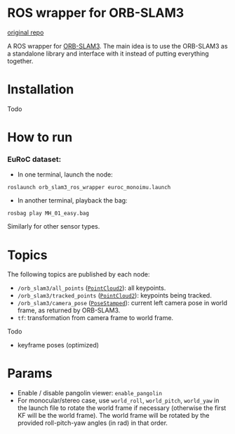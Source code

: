 # ROS wrapper for ORB-SLAM3
[original repo](https://github.com/thien94/orb_slam3_ros_wrapper.git)

A ROS wrapper for [ORB-SLAM3](https://github.com/UZ-SLAMLab/ORB_SLAM3). The main idea is to use the ORB-SLAM3 as a standalone library and interface with it instead of putting everything together.


# Installation
Todo

# How to run

### EuRoC dataset:

- In one terminal, launch the node:
```
roslaunch orb_slam3_ros_wrapper euroc_monoimu.launch
```
- In another terminal, playback the bag:
```
rosbag play MH_01_easy.bag
```
Similarly for other sensor types.

# Topics
The following topics are published by each node:
- `/orb_slam3/all_points` ([`PointCloud2`](http://docs.ros.org/en/melodic/api/sensor_msgs/html/msg/PointCloud2.html)): all keypoints.
- `/orb_slam3/tracked_points` ([`PointCloud2`](http://docs.ros.org/en/melodic/api/sensor_msgs/html/msg/PointCloud2.html)): keypoints being tracked.
- `/orb_slam3/camera_pose` ([`PoseStamped`](http://docs.ros.org/en/melodic/api/geometry_msgs/html/msg/PoseStamped.html)): current left camera pose in world frame, as returned by ORB-SLAM3.
- `tf`: transformation from camera frame to world frame.

Todo
- keyframe poses (optimized)

# Params
- Enable / disable pangolin viewer: `enable_pangolin`
- For monocular/stereo case, use `world_roll`, `world_pitch`, `world_yaw` in the launch file to rotate the world frame if necessary (otherwise the first KF will be the world frame). The world frame will be rotated by the provided roll-pitch-yaw angles (in rad) in that order.

